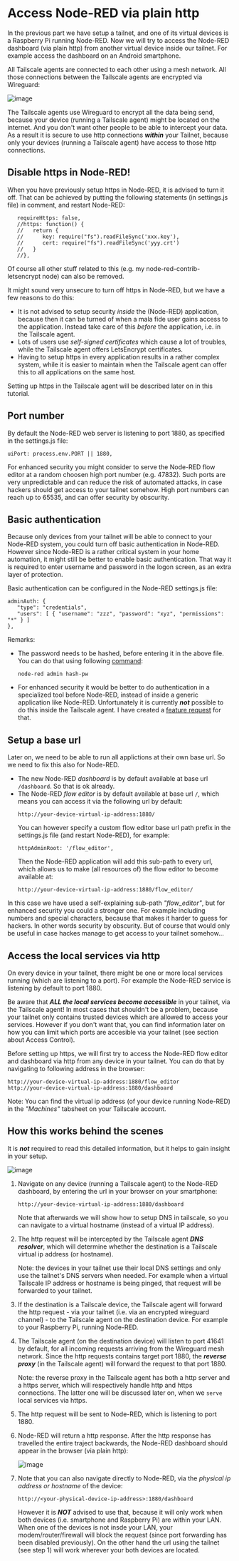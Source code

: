 # Access Node-RED via plain http

In the previous part we have setup a tailnet, and one of its virtual devices is a Raspberry Pi running Node-RED.  Now we will try to access the Node-RED dashboard (via plain http) from another virtual device inside our tailnet.  For example access the dashboard on an Android smartphone.

All Tailscale agents are connected to each other using a mesh network.  All those connections between the Tailscale agents are encrypted via Wireguard:

![image](https://github.com/user-attachments/assets/8bc42906-bfaa-4f15-868a-17a04256718a)

The Tailscale agents use Wireguard to encrypt all the data being send, because your device (running a Tailscale agent) might be located on the internet.  And you don't want other people to be able to intercept your data.  As a result it is secure to use http connections ***within*** your Tailnet, because only your devices (running a Tailscale agent) have access to those http connections.

## Disable https in Node-RED!
When you have previously setup https in Node-RED, it is advised to turn it off.  That can be achieved by putting the following statements (in settings.js file) in comment, and restart Node-RED:
```
   requireHttps: false,
   //https: function() {
   //   return {
   //      key: require("fs").readFileSync('xxx.key'),
   //      cert: require("fs").readFileSync('yyy.crt')
   //   }
   //},
```
Of course all other stuff related to this (e.g. my node-red-contrib-letsencrypt node) can also be removed.

It might sound very unsecure to turn off https in Node-RED, but we have a few reasons to do this:
+ It is not advised to setup security *inside* the (Node-RED) application, because then it can be turned of when a mala fide user gains access to the application.  Instead take care of this *before* the application, i.e. in the Tailscale agent.
+ Lots of users use *self-signed certificates* which cause a lot of troubles, while the Tailscale agent offers LetsEncrypt certificates.
+ Having to setup https in every application results in a rather complex system, while it is easier to maintain when the Tailscale agent can offer this to all applications on the same host.

Setting up https in the Tailscale agent will be described later on in this tutorial.

## Port number
By default the Node-RED web server is listening to port 1880, as specified in the settings.js file:
```
uiPort: process.env.PORT || 1880,
````
For enhanced security you might consider to serve the Node-RED flow editor at a random choosen high port number (e.g. 47832).  Such ports are very unpredictable and can reduce the risk of automated attacks, in case hackers should get access to your tailnet somehow.   High port numbers can reach up to 65535, and can offer security by obscurity.

## Basic authentication
Because only devices from your tailnet will be able to connect to your Node-RED system, you could turn off basic authentication in Node-RED.  However since Node-RED is a rather critical system in your home automation, it might still be better to enable basic authentication.  That way it is required to enter username and password in the logon screen, as an extra layer of protection.

Basic authentication can be configured in the Node-RED settings.js file:
```
adminAuth: {
   "type": "credentials",
   "users": [ { "username": "zzz", "password": "xyz", "permissions": "*" } ]
},
```
Remarks:
+ The password needs to be hashed, before entering it in the above file.  You can do that using following [command](https://nodered.org/docs/user-guide/runtime/securing-node-red#generating-the-password-hash):
   ```
   node-red admin hash-pw
   ```
+ For enhanced security it would be better to do authentication in a specialized tool before Node-RED, instead of inside a generic application like Node-RED.  Unfortunately it is currently ***not*** possible to do this inside the Tailscale agent.  I have created a [feature request](https://github.com/tailscale/tailscale/issues/14000) for that.

## Setup a base url
Later on, we need to be able to run all applictions at their own base url.  So we need to fix this also for Node-RED.

+ The new Node-RED *dashboard* is by default available at base url `/dashboard`.  So that is ok already.
+ The Node-RED *flow editor* is by default available at base url `/`, which means you can access it via the following url by default:
  ```
  http://your-device-virtual-ip-address:1880/
  ```
  You can however specify a custom flow editor base url path prefix in the settings.js file (and restart Node-RED), for example:
  ```
  httpAdminRoot: '/flow_editor',
  ```
  Then the Node-RED application will add this sub-path to every url, which allows us to make (all resources of) the flow editor to become available at:
  ```
  http://your-device-virtual-ip-address:1880/flow_editor/
  ```

In this case we have used a self-explaining sub-path *"flow_editor"*, but for enhanced security you could a stronger one.  For example including numbers and special characters, because that makes it harder to guess for hackers.  In other words security by obscurity.  But of course that would only be useful in case hackes manage to get access to your tailnet somehow...

## Access the local services via http
On every device in your tailnet, there might be one or more local services running (which are listening to a port).  For example the Node-RED service is listening by default to port 1880.

Be aware that ***ALL the local services become accessible*** in your tailnet, via the Tailscale agent!  In most cases that shouldn't be a problem, because your tailnet only contains trusted devices which are allowed to access your services.  However if you don't want that, you can find information later on how you can limit which ports are accesible via your tailnet (see section about Access Control).

Before setting up https, we will first try to access the Node-RED flow editor and dashboard via http from any device in your tailnet.  You can do that by navigating to following address in the browser:
```
http://your-device-virtual-ip-address:1880/flow_editor
http://your-device-virtual-ip-address:1880/dashboard
```
Note: You can find the virtual ip address (of your device running Node-RED) in the *"Machines"* tabsheet on your Tailscale account.

## How this works behind the scenes
It is ***not*** required to read this detailed information, but it helps to gain insight in your setup.

![image](https://github.com/user-attachments/assets/94ce55a6-03f6-4be5-a027-a2a69204d443)

1. Navigate on any device (running a Tailscale agent) to the Node-RED dashboard, by entering the url in your browser on your smartphone:

   `http://your-device-virtual-ip-address:1880/dashboard`

   Note that afterwards we will show how to setup DNS in tailscale, so you can navigate to a virtual hostname (instead of a virtual IP address).
2. The http request will be intercepted by the Tailscale agent ***DNS resolver***, which will determine whether the destination is a Tailscale virtual ip address (or hostname).
   
   Note: the devices in your tailnet use their local DNS settings and only use the tailnet's DNS servers when needed.  For example when a virtual Tailscale IP address or hostname is being pinged, that request will be forwarded to your tailnet.
3. If the destination is a Tailscale device, the Tailscale agent will forward the http request - via your tailnet (i.e. via an encrypted wireguard channel) - to the Tailscale agent on the destination device.  For example to your Raspberry Pi, running Node-RED.
4. The Tailscale agent (on the destination device) will listen to port 41641 by default, for all incoming requests arriving from the Wireguard mesh network.  Since the http requests contains target port 1880, the ***reverse proxy*** (in the Tailscale agent) will forward the request to that port 1880.
   
   Note: the reverse proxy in the Tailscale agent has both a http server and a https server, which will respectively handle http and https connections.  The latter one will be discussed later on, when we `serve` local services via https.
5. The http request will be sent to Node-RED, which is listening to port 1880.
6. Node-RED will return a http response. After the http response has travelled the entire traject backwards, the Node-RED dashboard should appear in the browser (via plain http):

   ![image](https://github.com/user-attachments/assets/df585c26-46a8-421a-a2b7-183733f560fd)

7. Note that you can also navigate directly to Node-RED, via the *physical ip address or hostname* of the device:
   ```
   http://<your-physical-device-ip-address>:1880/dashboard
   ```
   However it is ***NOT*** advised to use that, because it will only work when both devices (i.e. smartphone and Raspberry Pi) are within your LAN.  When one of the devices is not insde your LAN, your modem/router/firewall will block the request (since port forwarding has been disabled previously).  On the other hand the url using the tailnet (see step 1) will work wherever your both devices are located.
